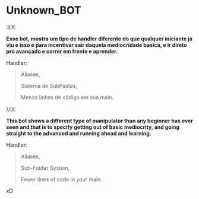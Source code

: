 # Unknown_BOT
🇧🇷

**Esse bot, mostra um tipo de handler diferente do que qualquer iniciante já viu e isso é para incentivar sair daquela mediocridade basica, e ir direto pro avançado e correr em frente e aprender.**

Handler:

> Aliases,
> 
> Sistema de SubPastas,
> 
> Menos linhas de código em sua main.
> 

🇺🇸

**This bot shows a different type of manipulator than any beginner has ever seen and that is to specify getting out of basic mediocrity, and going straight to the advanced and running ahead and learning.**

Handler:

> Aliases,
> 
> Sub-Folder System,
> 
> Fewer lines of code in your main.
> 

xD

